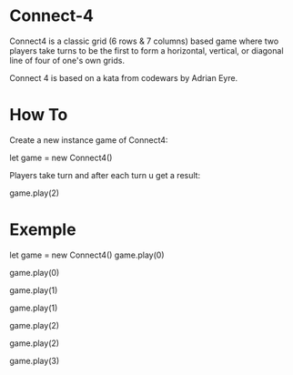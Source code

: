 # Connect-4
Connect4 is a classic grid (6 rows &amp; 7 columns) based game where two players take turns to be the first to form a horizontal, vertical, or diagonal line of four of one's own grids.

Connect 4 is based on a kata from codewars by Adrian Eyre.


# How To
Create a new instance game of Connect4:

let game = new Connect4()
  
Players take turn and after each turn u get a result:

game.play(2)

# Exemple
let game = new Connect4() 
game.play(0)

game.play(0)

game.play(1)

game.play(1)

game.play(2)

game.play(2)

game.play(3)
